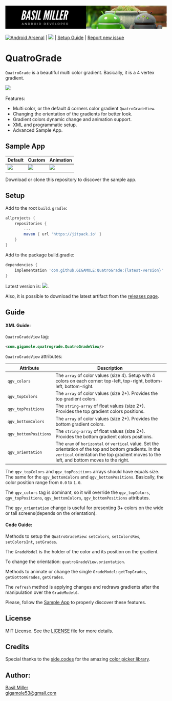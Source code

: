 ![](/media/header.png)

[![Android Arsenal](https://img.shields.io/badge/Android%20Arsenal-QuatroGrade-green.svg?style=flat)](https://android-arsenal.com/details/1/8246) | ![](https://jitpack.io/v/GIGAMOLE/QuatroGrade.svg) | [Setup Guide](#setup) | [Report new issue](https://github.com/GIGAMOLE/QuatroGrade/issues/new)

# QuatroGrade

`QuatroGrade` is a beautiful multi color gradient. Basically, it is a 4 vertex gradient.

![](/media/preview-loop.gif)

Features:  
- Multi color, or the default 4 corners color gradient `QuatroGradeView`.
- Changing the orientation of the gradients for better look.
- Gradient colors dynamic change and animation support.
- XML and programmatic setup.
- Advanced Sample App.   

## Sample App

| Default | Custom | Animation |
|-|-|-|
| ![](/media/default.gif) | ![](/media/custom.gif) | ![](/media/animation.gif) |

Download or clone this repository to discover the sample app. 

## Setup

Add to the root `build.gradle`:

```groovy
allprojects {
    repositories {
        ...
        maven { url 'https://jitpack.io' }
    }
}
```

Add to the package build.gradle:

```groovy
dependencies {
    implementation 'com.github.GIGAMOLE:QuatroGrade:{latest-version}'
}
```

Latest version is: ![](https://jitpack.io/v/GIGAMOLE/QuatroGrade.svg). 

Also, it is possible to download the latest artifact from the [releases page](https://github.com/GIGAMOLE/QuatroGrade/releases).

## Guide

#### XML Guide:

`QuatroGradeView` tag:

```xml
<com.gigamole.quatrograde.QuatroGradeView/>
```

`QuatroGradeView` attributes:

| Attribute | Description |
|-|-|
| `qgv_colors` | The `array` of color values (size 4). Setup with 4 colors on each corner: top-left, top-right, bottom-left, bottom-right. |
| `qgv_topColors` | The `array` of color values (size 2+). Provides the top gradient colors. |
| `qgv_topPositions` | The `string-array` of float values (size 2+). Provides the top gradient colors positions. |
| `qgv_bottomColors` | The `array` of color values (size 2+). Provides the bottom gradient colors. |
| `qgv_bottomPositions` | The `string-array` of float values (size 2+). Provides the bottom gradient colors positions. |
| `qgv_orientation` | The `enum` of `horizontal` or `vertical` value. Set the orientation of the top and bottom gradients. In the `vertical` orientation the top gradient moves to the left, and bottom moves to the right. |

The `qgv_topColors` and `qgv_topPositions` arrays should have equals size. The same for the `qgv_bottomColors` and `qgv_bottomPositions`. Basically, the color position range from `0.0` to `1.0`.

The `qgv_colors` tag is dominant, so it will override the `qgv_topColors`, `qgv_topPositions`, `qgv_bottomColors`, `qgv_bottomPositions` attributes. 

The `qgv_orientation` change is useful for presenting 3+ colors on the wide or tall screens(depends on the orientation).

#### Code Guide:

Methods to setup the `QuatroGradeView`: `setColors`, `setColorsRes`, `setColorsInt`, `setGrades`.

The `GradeModel` is the holder of the color and its position on the gradient.  

To change the orientation: `quatroGradeView.orientation`.

Methods to animate or change the single `GradeModel`: `getTopGrades`, `getBottomGrades`, `getGrades`.

The `refresh` method is applying changes and redraws gradients after the manipulation over the `GradeModel`s.

Please, follow the [Sample App](#sample-app) to properly discover these features.

## License

MIT License. See the [LICENSE](https://github.com/GIGAMOLE/QuatroGrade/blob/master/LICENSE) file for more details.

## Credits

Special thanks to the [side.codes](https://github.com/side-codes) for the amazing [color picker library](https://github.com/side-codes/andColorPicker). 

## Author:

[Basil Miller](https://www.linkedin.com/in/gigamole/)  
[gigamole53@gmail.com](mailto:gigamole53@gmail.com)
